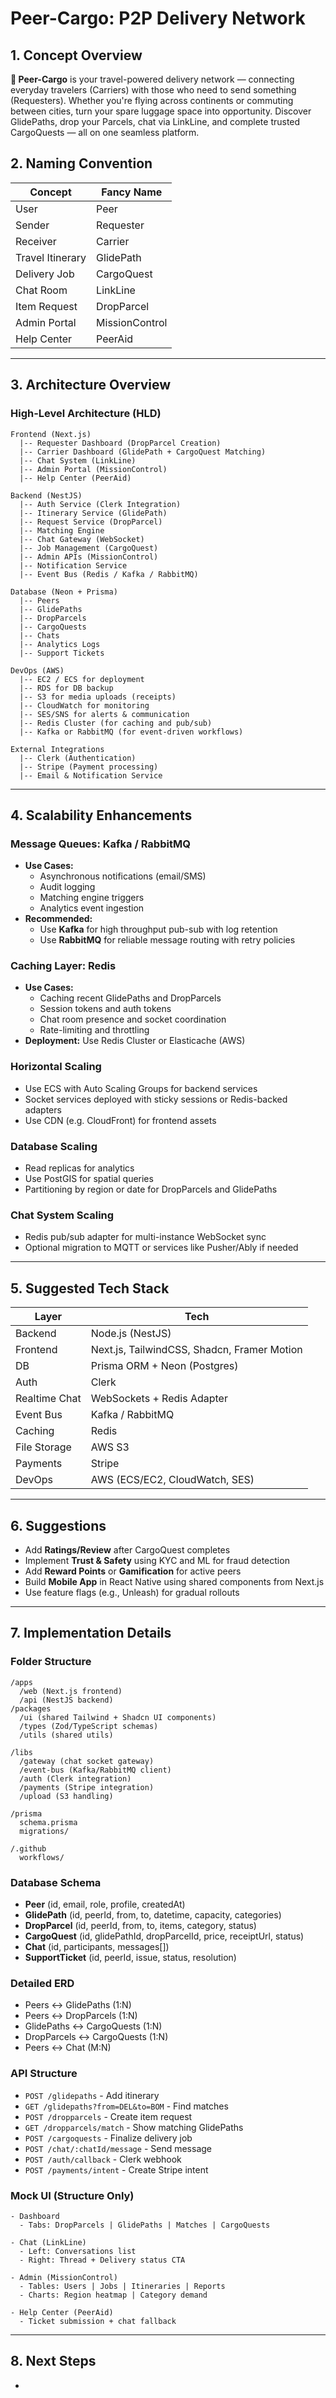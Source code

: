 # Peer-Cargo: P2P Delivery Network

## 1. Concept Overview

**🚀 Peer-Cargo** is your travel-powered delivery network — connecting everyday travelers (Carriers) with those who need to send something (Requesters). Whether you're flying across continents or commuting between cities, turn your spare luggage space into opportunity. Discover GlidePaths, drop your Parcels, chat via LinkLine, and complete trusted CargoQuests — all on one seamless platform.

## 2. Naming Convention

| Concept          | Fancy Name     |
| ---------------- | -------------- |
| User             | Peer           |
| Sender           | Requester      |
| Receiver         | Carrier        |
| Travel Itinerary | GlidePath      |
| Delivery Job     | CargoQuest     |
| Chat Room        | LinkLine       |
| Item Request     | DropParcel     |
| Admin Portal     | MissionControl |
| Help Center      | PeerAid        |

---

## 3. Architecture Overview

### High-Level Architecture (HLD)

```
Frontend (Next.js)
  |-- Requester Dashboard (DropParcel Creation)
  |-- Carrier Dashboard (GlidePath + CargoQuest Matching)
  |-- Chat System (LinkLine)
  |-- Admin Portal (MissionControl)
  |-- Help Center (PeerAid)

Backend (NestJS)
  |-- Auth Service (Clerk Integration)
  |-- Itinerary Service (GlidePath)
  |-- Request Service (DropParcel)
  |-- Matching Engine
  |-- Chat Gateway (WebSocket)
  |-- Job Management (CargoQuest)
  |-- Admin APIs (MissionControl)
  |-- Notification Service
  |-- Event Bus (Redis / Kafka / RabbitMQ)

Database (Neon + Prisma)
  |-- Peers
  |-- GlidePaths
  |-- DropParcels
  |-- CargoQuests
  |-- Chats
  |-- Analytics Logs
  |-- Support Tickets

DevOps (AWS)
  |-- EC2 / ECS for deployment
  |-- RDS for DB backup
  |-- S3 for media uploads (receipts)
  |-- CloudWatch for monitoring
  |-- SES/SNS for alerts & communication
  |-- Redis Cluster (for caching and pub/sub)
  |-- Kafka or RabbitMQ (for event-driven workflows)

External Integrations
  |-- Clerk (Authentication)
  |-- Stripe (Payment processing)
  |-- Email & Notification Service
```

---

## 4. Scalability Enhancements

### Message Queues: Kafka / RabbitMQ

- **Use Cases:**
  - Asynchronous notifications (email/SMS)
  - Audit logging
  - Matching engine triggers
  - Analytics event ingestion
- **Recommended:**
  - Use **Kafka** for high throughput pub-sub with log retention
  - Use **RabbitMQ** for reliable message routing with retry policies

### Caching Layer: Redis

- **Use Cases:**
  - Caching recent GlidePaths and DropParcels
  - Session tokens and auth tokens
  - Chat room presence and socket coordination
  - Rate-limiting and throttling
- **Deployment:** Use Redis Cluster or Elasticache (AWS)

### Horizontal Scaling

- Use ECS with Auto Scaling Groups for backend services
- Socket services deployed with sticky sessions or Redis-backed adapters
- Use CDN (e.g. CloudFront) for frontend assets

### Database Scaling

- Read replicas for analytics
- Use PostGIS for spatial queries
- Partitioning by region or date for DropParcels and GlidePaths

### Chat System Scaling

- Redis pub/sub adapter for multi-instance WebSocket sync
- Optional migration to MQTT or services like Pusher/Ably if needed

---

## 5. Suggested Tech Stack

| Layer         | Tech                                        |
| ------------- | ------------------------------------------- |
| Backend       | Node.js (NestJS)                            |
| Frontend      | Next.js, TailwindCSS, Shadcn, Framer Motion |
| DB            | Prisma ORM + Neon (Postgres)                |
| Auth          | Clerk                                       |
| Realtime Chat | WebSockets + Redis Adapter                  |
| Event Bus     | Kafka / RabbitMQ                            |
| Caching       | Redis                                       |
| File Storage  | AWS S3                                      |
| Payments      | Stripe                                      |
| DevOps        | AWS (ECS/EC2, CloudWatch, SES)              |

---

## 6. Suggestions

- Add **Ratings/Review** after CargoQuest completes
- Implement **Trust & Safety** using KYC and ML for fraud detection
- Add **Reward Points** or **Gamification** for active peers
- Build **Mobile App** in React Native using shared components from Next.js
- Use feature flags (e.g., Unleash) for gradual rollouts

---

## 7. Implementation Details

### Folder Structure

```
/apps
  /web (Next.js frontend)
  /api (NestJS backend)
/packages
  /ui (shared Tailwind + Shadcn UI components)
  /types (Zod/TypeScript schemas)
  /utils (shared utils)

/libs
  /gateway (chat socket gateway)
  /event-bus (Kafka/RabbitMQ client)
  /auth (Clerk integration)
  /payments (Stripe integration)
  /upload (S3 handling)

/prisma
  schema.prisma
  migrations/

/.github
  workflows/
```

### Database Schema

- **Peer** (id, email, role, profile, createdAt)
- **GlidePath** (id, peerId, from, to, datetime, capacity, categories)
- **DropParcel** (id, peerId, from, to, items, category, status)
- **CargoQuest** (id, glidePathId, dropParcelId, price, receiptUrl, status)
- **Chat** (id, participants, messages[])
- **SupportTicket** (id, peerId, issue, status, resolution)

### Detailed ERD

- Peers ↔ GlidePaths (1\:N)
- Peers ↔ DropParcels (1\:N)
- GlidePaths ↔ CargoQuests (1\:N)
- DropParcels ↔ CargoQuests (1\:N)
- Peers ↔ Chat (M\:N)

### API Structure

- `POST /glidepaths` - Add itinerary
- `GET /glidepaths?from=DEL&to=BOM` - Find matches
- `POST /dropparcels` - Create item request
- `GET /dropparcels/match` - Show matching GlidePaths
- `POST /cargoquests` - Finalize delivery job
- `POST /chat/:chatId/message` - Send message
- `POST /auth/callback` - Clerk webhook
- `POST /payments/intent` - Create Stripe intent

### Mock UI (Structure Only)

```
- Dashboard
  - Tabs: DropParcels | GlidePaths | Matches | CargoQuests

- Chat (LinkLine)
  - Left: Conversations list
  - Right: Thread + Delivery status CTA

- Admin (MissionControl)
  - Tables: Users | Jobs | Itineraries | Reports
  - Charts: Region heatmap | Category demand

- Help Center (PeerAid)
  - Ticket submission + chat fallback
```

---

## 8. Next Steps

-